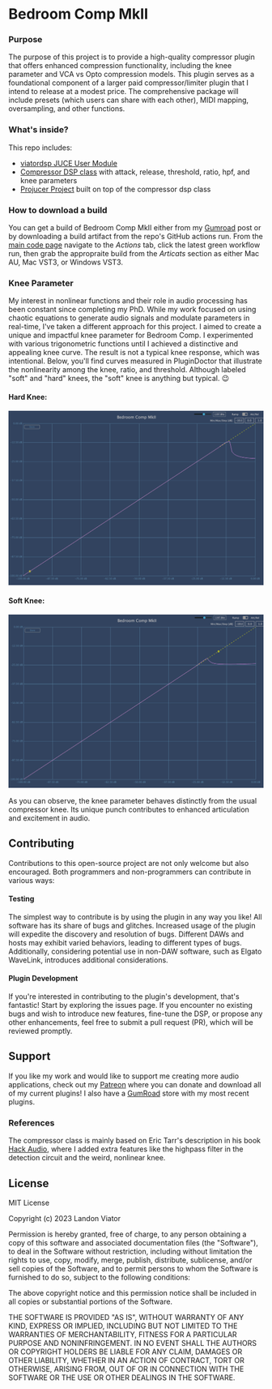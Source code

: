 # Bedroom Comp MkII

### Purpose

The purpose of this project is to provide a high-quality compressor plugin that offers enhanced compression functionality, including the knee parameter and VCA vs Opto compression models. This plugin serves as a foundational component of a larger paid compressor/limiter plugin that I intend to release at a modest price. The comprehensive package will include presets (which users can share with each other), MIDI mapping, oversampling, and other functions.

### What's inside?

This repo includes:

- [viatordsp JUCE User Module](https://github.com/landonviator/viatordsp)
- [Compressor DSP class](https://github.com/landonviator/viatordsp/blob/main/viator_modules/viator_dsp/Dynamics/Compressor.h) with attack, release, threshold, ratio, hpf, and knee parameters
- [Projucer Project](https://github.com/landonviator/viator-bedroom-comp/blob/main/viator-bedroom-comp/viator-bedroom-comp.jucer) built on top of the compressor dsp class

### How to download a build

You can get a build of Bedroom Comp MkII either from my [Gumroad](https://viatordsp.gumroad.com/l/sbnuyp) post or by downloading a build artifact from the repo's GitHub actions run.
From the [main code page](https://github.com/landonviator/viator-bedroom-comp) navigate to the _Actions_ tab, click the latest green workflow run, then grab the appropraite build from the _Articats_ section as either Mac AU, Mac VST3, or Windows VST3.

### Knee Parameter

My interest in nonlinear functions and their role in audio processing has been constant since completing my PhD. While my work focused on using chaotic equations to generate audio signals and modulate parameters in real-time, I've taken a different approach for this project. I aimed to create a unique and impactful knee parameter for Bedroom Comp. I experimented with various trigonometric functions until I achieved a distinctive and appealing knee curve. The result is not a typical knee response, which was intentional. Below, you'll find curves measured in PluginDoctor that illustrate the nonlinearity among the knee, ratio, and threshold. Although labeled "soft" and "hard" knees, the "soft" knee is anything but typical. :wink:

#### Hard Knee:

![Hard Knee](https://github.com/landonviator/viator-bedroom-comp/blob/main/hard-knee.png)

#### Soft Knee:

![Soft Knee](https://github.com/landonviator/viator-bedroom-comp/blob/main/soft-knee.png)

As you can observe, the knee parameter behaves distinctly from the usual compressor knee. Its unique punch contributes to enhanced articulation and excitement in audio.

## Contributing

Contributions to this open-source project are not only welcome but also encouraged. Both programmers and non-programmers can contribute in various ways:

#### Testing

The simplest way to contribute is by using the plugin in any way you like! All software has its share of bugs and glitches. Increased usage of the plugin will expedite the discovery and resolution of bugs. Different DAWs and hosts may exhibit varied behaviors, leading to different types of bugs. Additionally, considering potential use in non-DAW software, such as Elgato WaveLink, introduces additional considerations.

#### Plugin Development

If you're interested in contributing to the plugin's development, that's fantastic! Start by exploring the issues page. If you encounter no existing bugs and wish to introduce new features, fine-tune the DSP, or propose any other enhancements, feel free to submit a pull request (PR), which will be reviewed promptly.

## Support

If you like my work and would like to support me creating more audio applications, check out my [Patreon](https://www.patreon.com/ViatorDSP) where you can donate and download all of my current plugins! I also have a [GumRoad](https://viatordsp.gumroad.com/?_gl=1*18tqfoy*_ga*MTg2MjcxNDgyNS4xNjg5OTI3NDE3*_ga_6LJN6D94N6*MTY5MjM5NjQ1Ni4xODguMS4xNjkyMzk2NTExLjAuMC4w) store with my most recent plugins.

### References

The compressor class is mainly based on Eric Tarr's description in his book [Hack Audio](https://www.hackaudio.com/), where I added extra features like the highpass filter in the detection circuit and the weird, nonlinear knee.

## License

MIT License

Copyright (c) 2023 Landon Viator

Permission is hereby granted, free of charge, to any person obtaining a copy
of this software and associated documentation files (the "Software"), to deal
in the Software without restriction, including without limitation the rights
to use, copy, modify, merge, publish, distribute, sublicense, and/or sell
copies of the Software, and to permit persons to whom the Software is
furnished to do so, subject to the following conditions:

The above copyright notice and this permission notice shall be included in all
copies or substantial portions of the Software.

THE SOFTWARE IS PROVIDED "AS IS", WITHOUT WARRANTY OF ANY KIND, EXPRESS OR
IMPLIED, INCLUDING BUT NOT LIMITED TO THE WARRANTIES OF MERCHANTABILITY,
FITNESS FOR A PARTICULAR PURPOSE AND NONINFRINGEMENT. IN NO EVENT SHALL THE
AUTHORS OR COPYRIGHT HOLDERS BE LIABLE FOR ANY CLAIM, DAMAGES OR OTHER
LIABILITY, WHETHER IN AN ACTION OF CONTRACT, TORT OR OTHERWISE, ARISING FROM,
OUT OF OR IN CONNECTION WITH THE SOFTWARE OR THE USE OR OTHER DEALINGS IN THE
SOFTWARE.
